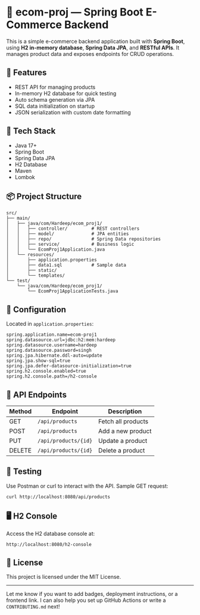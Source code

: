 # 🛒 ecom-proj — Spring Boot E-Commerce Backend

This is a simple e-commerce backend application built with **Spring Boot**, using **H2 in-memory database**, **Spring Data JPA**, and **RESTful APIs**. It manages product data and exposes endpoints for CRUD operations.

## 🚀 Features

- REST API for managing products
- In-memory H2 database for quick testing
- Auto schema generation via JPA
- SQL data initialization on startup
- JSON serialization with custom date formatting

## 🧱 Tech Stack

- Java 17+
- Spring Boot
- Spring Data JPA
- H2 Database
- Maven
- Lombok

## 📦 Project Structure

```plaintext
src/
├── main/
│   ├── java/com/Hardeep/ecom_proj1/
│   │   ├── controller/         # REST controllers
│   │   ├── model/              # JPA entities
│   │   ├── repo/               # Spring Data repositories
│   │   ├── service/            # Business logic
│   │   └── EcomProj1Application.java
│   └── resources/
│       ├── application.properties
│       ├── data1.sql           # Sample data
│       ├── static/
│       └── templates/
└── test/
    └── java/com/Hardeep/ecom_proj1/
        └── EcomProj1ApplicationTests.java
```


## 🔧 Configuration

Located in `application.properties`:

```properties
spring.application.name=ecom-proj1
spring.datasource.url=jdbc:h2:mem:hardeep
spring.datasource.username=hardeep
spring.datasource.password=singh
spring.jpa.hibernate.ddl-auto=update
spring.jpa.show-sql=true
spring.jpa.defer-datasource-initialization=true
spring.h2.console.enabled=true
spring.h2.console.path=/h2-console
```

## 📮 API Endpoints

| Method | Endpoint              | Description        |
|--------|-----------------------|--------------------|
| GET    | `/api/products`       | Fetch all products |
| POST   | `/api/products`       | Add a new product  |
| PUT    | `/api/products/{id}`  | Update a product   |
| DELETE | `/api/products/{id}`  | Delete a product   |

## 🧪 Testing

Use Postman or curl to interact with the API. Sample GET request:

```bash
curl http://localhost:8080/api/products
```

## 🖥️ H2 Console

Access the H2 database console at:

```text
http://localhost:8080/h2-console
```

## 📄 License

This project is licensed under the MIT License.


---

Let me know if you want to add badges, deployment instructions, or a frontend link. I can also help you set up GitHub Actions or write a `CONTRIBUTING.md` next!
